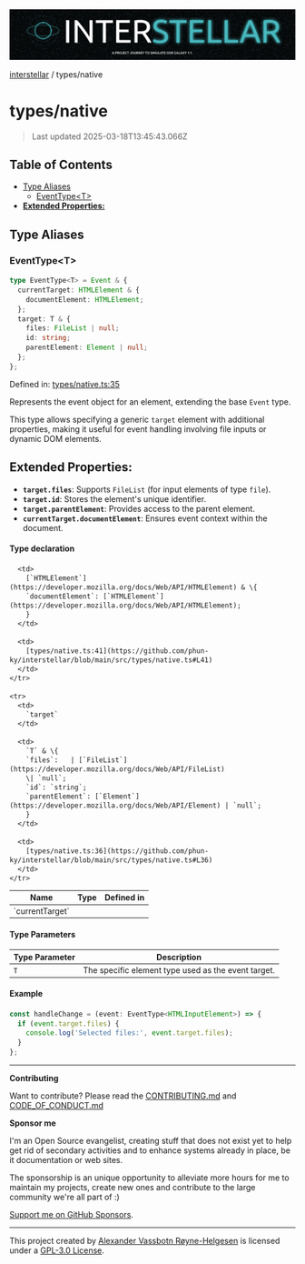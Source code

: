 <div>
  <img alt="SPECCER logo" src="https://raw.githubusercontent.com/phun-ky/interstellar/main/public/interstellar-header.png" style="max-height:120px;" />
</div>

[interstellar](../README.md) / types/native

# types/native

> Last updated 2025-03-18T13:45:43.066Z

## Table of Contents

- [Type Aliases](#type-aliases)
  - [EventType\<T>](#eventtypet)
- [**Extended Properties:**](#extended-properties)

## Type Aliases

### EventType\<T>

```ts
type EventType<T> = Event & {
  currentTarget: HTMLElement & {
    documentElement: HTMLElement;
  };
  target: T & {
    files: FileList | null;
    id: string;
    parentElement: Element | null;
  };
};
```

Defined in:
[types/native.ts:35](https://github.com/phun-ky/interstellar/blob/main/src/types/native.ts#L35)

Represents the event object for an element, extending the base `Event` type.

This type allows specifying a generic `target` element with additional
properties, making it useful for event handling involving file inputs or dynamic
DOM elements.

## **Extended Properties:**

- **`target.files`**: Supports `FileList` (for input elements of type `file`).
- **`target.id`**: Stores the element's unique identifier.
- **`target.parentElement`**: Provides access to the parent element.
- **`currentTarget.documentElement`**: Ensures event context within the
  document.

#### Type declaration

<table>
  <thead>
    <tr>
      <th>Name</th>
      <th>Type</th>
      <th>Defined in</th>
    </tr>
  </thead>

  <tbody>
    <tr>
      <td>
        `currentTarget`
      </td>

      <td>
        [`HTMLElement`](https://developer.mozilla.org/docs/Web/API/HTMLElement) & \{
        `documentElement`: [`HTMLElement`](https://developer.mozilla.org/docs/Web/API/HTMLElement);
        }
      </td>

      <td>
        [types/native.ts:41](https://github.com/phun-ky/interstellar/blob/main/src/types/native.ts#L41)
      </td>
    </tr>

    <tr>
      <td>
        `target`
      </td>

      <td>
        `T` & \{
        `files`:   | [`FileList`](https://developer.mozilla.org/docs/Web/API/FileList)
        \| `null`;
        `id`: `string`;
        `parentElement`: [`Element`](https://developer.mozilla.org/docs/Web/API/Element) | `null`;
        }
      </td>

      <td>
        [types/native.ts:36](https://github.com/phun-ky/interstellar/blob/main/src/types/native.ts#L36)
      </td>
    </tr>

  </tbody>
</table>

#### Type Parameters

| Type Parameter | Description                                         |
| -------------- | --------------------------------------------------- |
| `T`            | The specific element type used as the event target. |

#### Example

```ts
const handleChange = (event: EventType<HTMLInputElement>) => {
  if (event.target.files) {
    console.log('Selected files:', event.target.files);
  }
};
```

---

**Contributing**

Want to contribute? Please read the
[CONTRIBUTING.md](https://github.com/phun-ky/interstellar/blob/main/CONTRIBUTING.md)
and
[CODE_OF_CONDUCT.md](https://github.com/phun-ky/interstellar/blob/main/CODE_OF_CONDUCT.md)

**Sponsor me**

I'm an Open Source evangelist, creating stuff that does not exist yet to help
get rid of secondary activities and to enhance systems already in place, be it
documentation or web sites.

The sponsorship is an unique opportunity to alleviate more hours for me to
maintain my projects, create new ones and contribute to the large community
we're all part of :)

[Support me on GitHub Sponsors](https://github.com/sponsors/phun-ky).

---

This project created by [Alexander Vassbotn Røyne-Helgesen](http://phun-ky.net)
is licensed under a
[GPL-3.0 License](https://choosealicense.com/licenses/gpl-3.0/).
